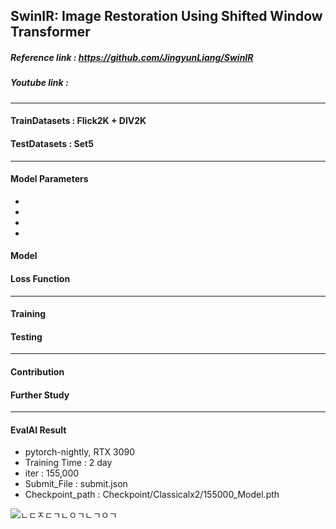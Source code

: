 ## SwinIR: Image Restoration Using Shifted Window Transformer
##### Reference link :  https://github.com/JingyunLiang/SwinIR
##### Youtube link : 
 ---

 #### TrainDatasets : Flick2K + DIV2K
 #### TestDatasets : Set5

 ---
 #### Model Parameters
 -
 -
 -
 -

 #### Model


 #### Loss Function

 ---

 #### Training


 #### Testing

 ---

 #### Contribution

 #### Further Study

 ---
 #### EvalAI Result
 
 - pytorch-nightly, RTX 3090 
 - Training Time : 2 day 
 - iter : 155,000
 - Submit_File : submit.json
 - Checkpoint_path : Checkpoint/Classicalx2/155000_Model.pth
   
 ![ㄴㄷㅈㄷㄱㄴㅇㄱㄴㄱㅇㄱ](https://user-images.githubusercontent.com/11037567/146667257-d748f617-387c-4878-ada6-e175bc0e48c4.png)
 
 


